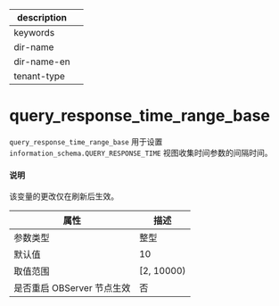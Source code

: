 |description||
|---|---|
|keywords||
|dir-name||
|dir-name-en||
|tenant-type||

# query_response_time_range_base

`query_response_time_range_base` 用于设置 `information_schema.QUERY_RESPONSE_TIME` 视图收集时间参数的间隔时间。

  <main id="notice" type='explain'>
    <h4>说明</h4>
    <p>该变量的更改仅在刷新后生效。</p>
  </main>

| **属性** | **描述** |
| --- | --- |
| 参数类型 | 整型 |
| 默认值 | 10 |
| 取值范围 | [2, 10000) |
| 是否重启 OBServer 节点生效 | 否 |
